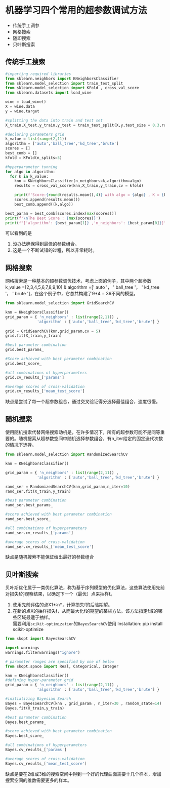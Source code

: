 # 机器学习四个常用的超参数调试方法

* 传统手工调参
* 网格搜索
* 随即搜索
* 贝叶斯搜索

## 传统手工搜索
```python
#importing required libraries
from sklearn.neighbors import KNeighborsClassifier
from sklearn.model_selection import train_test_split
from sklearn.model_selection import KFold , cross_val_score
from sklearn.datasets import load_wine

wine = load_wine()
X = wine.data
y = wine.target

#splitting the data into train and test set
X_train,X_test,y_train,y_test = train_test_split(X,y,test_size = 0.3,random_state = 14)

#declaring parameters grid
k_value = list(range(2,11))
algorithm = ['auto','ball_tree','kd_tree','brute']
scores = []
best_comb = []
kfold = KFold(n_splits=5)

#hyperparameter tunning
for algo in algorithm:
  for k in k_value:
    knn = KNeighborsClassifier(n_neighbors=k,algorithm=algo)
    results = cross_val_score(knn,X_train,y_train,cv = kfold)

    print(f'Score:{round(results.mean(),4)} with algo = {algo} , K = {k}')
    scores.append(results.mean())
    best_comb.append((k,algo))

best_param = best_comb[scores.index(max(scores))]
print(f'\nThe Best Score : {max(scores)}')
print(f"['algorithm': {best_param[1]} ,'n_neighbors': {best_param[0]}]")
```
可以看到的是  
1. 没办法确保得到最佳的参数组合。  
2. 这是一个不断试错的过程，所以非常耗时。

## 网格搜索
网格搜索是一种基本的超参数调优技术，考虑上面的例子，其中两个超参数k_value =[2,3,4,5,6,7,8,9,10] & algorithm =[' auto '， ' ball_tree '， ' kd_tree '， ' brute ']，在这个例子中，它总共构建了9*4 = 36不同的模型。
```python
from sklearn.model_selection import GridSearchCV

knn = KNeighborsClassifier()
grid_param = { 'n_neighbors' : list(range(2,11)) , 
              'algorithm' : ['auto','ball_tree','kd_tree','brute'] }
              
grid = GridSearchCV(knn,grid_param,cv = 5)
grid.fit(X_train,y_train)

#best parameter combination
grid.best_params_

#Score achieved with best parameter combination
grid.best_score_

#all combinations of hyperparameters
grid.cv_results_['params']

#average scores of cross-validation
grid.cv_results_['mean_test_score']
```
缺点是尝试了每一个超参数组合，通过交叉验证得分选择最佳组合，速度很慢。

## 随机搜索
使用随机搜索代替网络搜索动机是，在许多情况下，所有的超参数可能不是同等重要的。随机搜索从超参数空间中随机选择参数组合，有n_iter给定的固定迭代次数的情况下选择。
```python
from sklearn.model_selection import RandomizedSearchCV

knn = KNeighborsClassifier()

grid_param = { 'n_neighbors' : list(range(2,11)) , 
              'algorithm' : ['auto','ball_tree','kd_tree','brute'] }

rand_ser = RandomizedSearchCV(knn,grid_param,n_iter=10)
rand_ser.fit(X_train,y_train)

#best parameter combination
rand_ser.best_params_

#score achieved with best parameter combination
rand_ser.best_score_

#all combinations of hyperparameters
rand_ser.cv_results_['params']

#average scores of cross-validation
rand_ser.cv_results_['mean_test_score']
```
缺点是随机搜索不能保证给出最好的参数组合

## 贝叶斯搜索
贝叶斯优化属于一类优化算法，称为基于序列模型的优化算法，这些算法使用先前对损失f的观察结果，以确定下一个（最优）点来抽样f。  
1. 使用先前评估的点X1*:n*，计算损失f的后验期望。  
2. 在新的点X的抽样损失f，从而最大化f的期望的某些方法。该方法指定f域的哪些区域最适于抽样。  
需要利用`scikit-optimization`的`BayesSearchCV`使用
    Installation: pip install scikit-optimize
```python
from skopt import BayesSearchCV

import warnings
warnings.filterwarnings("ignore")

# parameter ranges are specified by one of below
from skopt.space import Real, Categorical, Integer

knn = KNeighborsClassifier()
#defining hyper-parameter grid
grid_param = { 'n_neighbors' : list(range(2,11)) , 
              'algorithm' : ['auto','ball_tree','kd_tree','brute'] }

#initializing Bayesian Search
Bayes = BayesSearchCV(knn , grid_param , n_iter=30 , random_state=14)
Bayes.fit(X_train,y_train)

#best parameter combination
Bayes.best_params_

#score achieved with best parameter combination
Bayes.best_score_

#all combinations of hyperparameters
Bayes.cv_results_['params']

#average scores of cross-validation
Bayes.cv_results_['mean_test_score']
```
缺点是要在2维或3维的搜索空间中得到一个好的代理曲面需要十几个样本，增加搜索空间的维数需要更多的样本。
